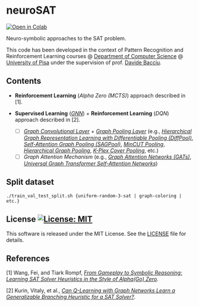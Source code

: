 # neuroSAT

[![Open in Colab](https://colab.research.google.com/assets/colab-badge.svg)](https://colab.research.google.com/github/dmeoli/neuro-sat/blob/master/NeuroSAT.ipynb)

Neuro-symbolic approaches to the SAT problem.

This code has been developed in the context of Pattern Recognition and Reinforcement Learning courses @
[Department of Computer Science](https://www.di.unipi.it/en/)
@ [University of Pisa](https://www.unipi.it/index.php/english)
under the supervision of prof. [Davide Bacciu](http://pages.di.unipi.it/bacciu/).

## Contents

- **Reinforcement Learning** (*Alpha Zero (MCTS)*) approach described in [1].

- **Supervised Learning** (*[GNN](https://arxiv.org/abs/1806.01261)*) + 
  **Reinforcement Learning** (*DQN*) approach described in [2].

    - [ ] [*Graph Convolutional Layer*](
      https://pytorch-geometric.readthedocs.io/en/latest/modules/nn.html#convolutional-layers) +
      [*Graph Pooling Layer*](https://pytorch-geometric.readthedocs.io/en/latest/modules/nn.html#pooling-layers) (e.g.,
      [*Hierarchical Graph Representation Learning with Differentiable Pooling (DiffPool)*](
      https://arxiv.org/abs/1806.08804),
      [*Self-Attention Graph Pooling (SAGPool)*](https://arxiv.org/abs/1904.08082),
      [*MinCUT Pooling*](https://arxiv.org/abs/1907.00481),
      [*Hierarchical Graph Pooling*](https://arxiv.org/abs/1911.05954),
      [*K-Plex Cover Pooling*](https://openreview.net/forum?id=PFdGijb9sjx), etc.)
    - [ ] *Graph Attention Mechanism* (e.g.,
      [*Graph Attention Networks (GATs)*](https://arxiv.org/abs/1710.10903),
      [*Universal Graph Transformer Self-Attention Networks*](https://arxiv.org/abs/1909.11855))

## Split dataset

```./train_val_test_split.sh {uniform-random-3-sat | graph-coloring | etc.}```

## License [![License: MIT](https://img.shields.io/badge/License-MIT-yellow.svg)](https://opensource.org/licenses/MIT)

This software is released under the MIT License. See the [LICENSE](LICENSE) file for details.

## References

[1] Wang, Fei, and Tiark Rompf, [*From Gameplay to Symbolic Reasoning: Learning SAT Solver Heuristics in the Style of
Alpha(Go) Zero*](https://arxiv.org/abs/1802.05340).

[2] Kurin, Vitaly, et al., [*Can Q-Learning with Graph Networks Learn a Generalizable Branching Heuristic for a SAT
Solver?*](https://arxiv.org/abs/1909.11830).
